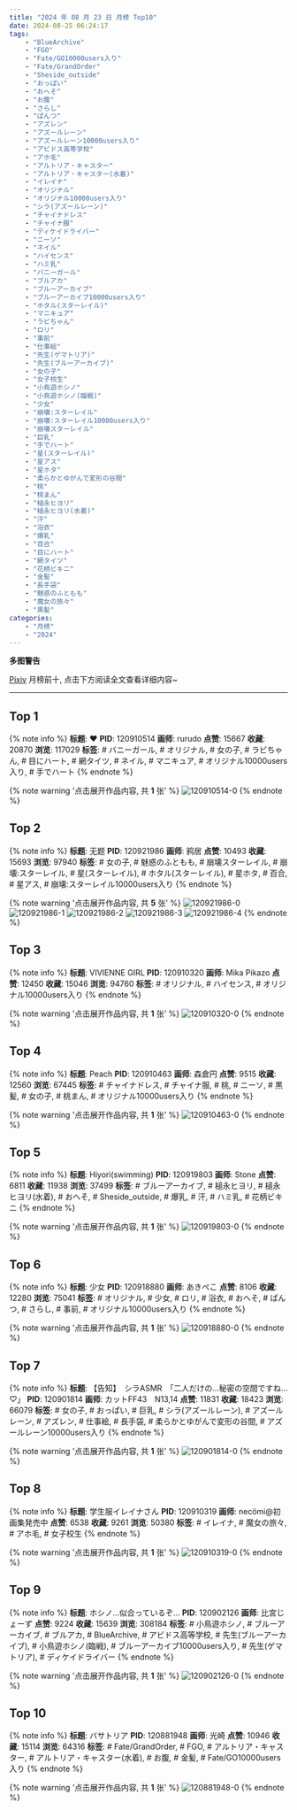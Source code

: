 ```yaml
---
title: "2024 年 08 月 23 日 月榜 Top10"
date: 2024-08-25 06:24:17
tags:
    - "BlueArchive"
    - "FGO"
    - "Fate/GO10000users入り"
    - "Fate/GrandOrder"
    - "Sheside_outside"
    - "おっぱい"
    - "おへそ"
    - "お腹"
    - "さらし"
    - "ぱんつ"
    - "アズレン"
    - "アズールレーン"
    - "アズールレーン10000users入り"
    - "アビドス高等学校"
    - "アホ毛"
    - "アルトリア・キャスター"
    - "アルトリア・キャスター(水着)"
    - "イレイナ"
    - "オリジナル"
    - "オリジナル10000users入り"
    - "シラ(アズールレーン)"
    - "チャイナドレス"
    - "チャイナ服"
    - "ディケイドライバー"
    - "ニーソ"
    - "ネイル"
    - "ハイセンス"
    - "ハミ乳"
    - "バニーガール"
    - "ブルアカ"
    - "ブルーアーカイブ"
    - "ブルーアーカイブ10000users入り"
    - "ホタル(スターレイル)"
    - "マニキュア"
    - "ラビちゃん"
    - "ロリ"
    - "事前"
    - "仕事絵"
    - "先生(ゲマトリア)"
    - "先生(ブルーアーカイブ)"
    - "女の子"
    - "女子校生"
    - "小鳥遊ホシノ"
    - "小鳥遊ホシノ(臨戦)"
    - "少女"
    - "崩壊:スターレイル"
    - "崩壊:スターレイル10000users入り"
    - "崩壊スターレイル"
    - "巨乳"
    - "手でハート"
    - "星(スターレイル)"
    - "星アス"
    - "星ホタ"
    - "柔らかとゆがんで変形の谷間"
    - "桃"
    - "桃まん"
    - "槌永ヒヨリ"
    - "槌永ヒヨリ(水着)"
    - "汗"
    - "浴衣"
    - "爆乳"
    - "百合"
    - "目にハート"
    - "網タイツ"
    - "花柄ビキニ"
    - "金髪"
    - "長手袋"
    - "魅惑のふともも"
    - "魔女の旅々"
    - "黒髪"
categories:
    - "月榜"
    - "2024"
---
```


<i class="fa fa-triangle-exclamation"></i>**多图警告**<i class="fa fa-triangle-exclamation"></i>

[Pixiv](https://www.pixiv.net/) 月榜前十, 点击下方阅读全文查看详细内容~

<!-- more -->

---

## Top 1

{% note info %}
**标题**: ❤
**PID**: 120910514 **画师**: rurudo
**点赞**: 15667 **收藏**: 20870 **浏览**: 117029
**标签**: # バニーガール, # オリジナル, # 女の子, # ラビちゃん, # 目にハート, # 網タイツ, # ネイル, # マニキュア, # オリジナル10000users入り, # 手でハート
{% endnote %}

{% note warning '点击展开作品内容, 共 **1** 张' %}
![120910514-0](https://i.pixiv.re/img-original/img/2024/07/27/00/00/58/120910514_p0.png)
{% endnote %}

## Top 2

{% note info %}
**标题**: 无题
**PID**: 120921986 **画师**: 鸦居
**点赞**: 10493 **收藏**: 15693 **浏览**: 97940
**标签**: # 女の子, # 魅惑のふともも, # 崩壊スターレイル, # 崩壊:スターレイル, # 星(スターレイル), # ホタル(スターレイル), # 星ホタ, # 百合, # 星アス, # 崩壊:スターレイル10000users入り
{% endnote %}

{% note warning '点击展开作品内容, 共 **5** 张' %}
![120921986-0](https://i.pixiv.re/img-original/img/2024/07/27/11/28/48/120921986_p0.jpg)
![120921986-1](https://i.pixiv.re/img-original/img/2024/07/27/11/28/48/120921986_p1.jpg)
![120921986-2](https://i.pixiv.re/img-original/img/2024/07/27/11/28/48/120921986_p2.jpg)
![120921986-3](https://i.pixiv.re/img-original/img/2024/07/27/11/28/48/120921986_p3.jpg)
![120921986-4](https://i.pixiv.re/img-original/img/2024/07/27/11/28/48/120921986_p4.jpg)
{% endnote %}

## Top 3

{% note info %}
**标题**: VIVIENNE GIRL
**PID**: 120910320 **画师**: Mika Pikazo
**点赞**: 12450 **收藏**: 15046 **浏览**: 94760
**标签**: # オリジナル, # ハイセンス, # オリジナル10000users入り
{% endnote %}

{% note warning '点击展开作品内容, 共 **1** 张' %}
![120910320-0](https://i.pixiv.re/img-original/img/2024/07/27/00/00/07/120910320_p0.png)
{% endnote %}

## Top 4

{% note info %}
**标题**: Peach
**PID**: 120910463 **画师**: 森倉円
**点赞**: 9515 **收藏**: 12560 **浏览**: 67445
**标签**: # チャイナドレス, # チャイナ服, # 桃, # ニーソ, # 黒髪, # 女の子, # 桃まん, # オリジナル10000users入り
{% endnote %}

{% note warning '点击展开作品内容, 共 **1** 张' %}
![120910463-0](https://i.pixiv.re/img-original/img/2024/07/27/00/00/43/120910463_p0.jpg)
{% endnote %}

## Top 5

{% note info %}
**标题**: Hiyori(swimming)
**PID**: 120919803 **画师**: Stone
**点赞**: 6811 **收藏**: 11938 **浏览**: 37499
**标签**: # ブルーアーカイブ, # 槌永ヒヨリ, # 槌永ヒヨリ(水着), # おへそ, # Sheside_outside, # 爆乳, # 汗, # ハミ乳, # 花柄ビキニ
{% endnote %}

{% note warning '点击展开作品内容, 共 **1** 张' %}
![120919803-0](https://i.pixiv.re/img-original/img/2024/07/27/09/18/44/120919803_p0.png)
{% endnote %}

## Top 6

{% note info %}
**标题**: 少女
**PID**: 120918880 **画师**: あきぺこ
**点赞**: 8106 **收藏**: 12280 **浏览**: 75041
**标签**: # オリジナル, # 少女, # ロリ, # 浴衣, # おへそ, # ぱんつ, # さらし, # 事前, # オリジナル10000users入り
{% endnote %}

{% note warning '点击展开作品内容, 共 **1** 张' %}
![120918880-0](https://i.pixiv.re/img-original/img/2024/07/27/08/18/45/120918880_p0.jpg)
{% endnote %}

## Top 7

{% note info %}
**标题**: 【告知】　シラASMR　「二人だけの…秘密の空間ですね…♡」
**PID**: 120901814 **画师**: カットFF43　N13,14
**点赞**: 11831 **收藏**: 18423 **浏览**: 66079
**标签**: # 女の子, # おっぱい, # 巨乳, # シラ(アズールレーン), # アズールレーン, # アズレン, # 仕事絵, # 長手袋, # 柔らかとゆがんで変形の谷間, # アズールレーン10000users入り
{% endnote %}

{% note warning '点击展开作品内容, 共 **1** 张' %}
![120901814-0](https://i.pixiv.re/img-original/img/2024/07/26/19/30/02/120901814_p0.jpg)
{% endnote %}

## Top 8

{% note info %}
**标题**: 学生服イレイナさん
**PID**: 120910319 **画师**: necömi@初画集発売中
**点赞**: 6538 **收藏**: 9261 **浏览**: 50380
**标签**: # イレイナ, # 魔女の旅々, # アホ毛, # 女子校生
{% endnote %}

{% note warning '点击展开作品内容, 共 **1** 张' %}
![120910319-0](https://i.pixiv.re/img-original/img/2024/07/27/00/00/07/120910319_p0.png)
{% endnote %}

## Top 9

{% note info %}
**标题**: ホシノ…似合っているぞ…
**PID**: 120902126 **画师**: 比宮じょーず
**点赞**: 9224 **收藏**: 15639 **浏览**: 308184
**标签**: # 小鳥遊ホシノ, # ブルーアーカイブ, # ブルアカ, # BlueArchive, # アビドス高等学校, # 先生(ブルーアーカイブ), # 小鳥遊ホシノ(臨戦), # ブルーアーカイブ10000users入り, # 先生(ゲマトリア), # ディケイドライバー
{% endnote %}

{% note warning '点击展开作品内容, 共 **1** 张' %}
![120902126-0](https://i.pixiv.re/img-original/img/2024/07/26/19/42/21/120902126_p0.png)
{% endnote %}

## Top 10

{% note info %}
**标题**: バサトリア
**PID**: 120881948 **画师**: 光崎
**点赞**: 10946 **收藏**: 15114 **浏览**: 64316
**标签**: # Fate/GrandOrder, # FGO, # アルトリア・キャスター, # アルトリア・キャスター(水着), # お腹, # 金髪, # Fate/GO10000users入り
{% endnote %}

{% note warning '点击展开作品内容, 共 **1** 张' %}
![120881948-0](https://i.pixiv.re/img-original/img/2024/07/26/00/00/07/120881948_p0.png)
{% endnote %}
